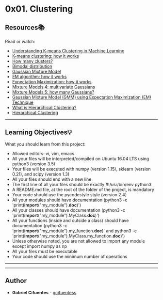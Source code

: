 # 0x01. Clustering

## Resources:books:
Read or watch:
* [Understanding K-means Clustering in Machine Learning](https://intranet.hbtn.io/rltoken/HoZhBWwZ7tGTprMRlFGHwQ)
* [K-means clustering: how it works](https://intranet.hbtn.io/rltoken/jyj5XChYSaGnpPWXbP5BvA)
* [How many clusters?](https://intranet.hbtn.io/rltoken/K4yFQK_ypP-sIhRqs5GgpA)
* [Bimodal distribution](https://intranet.hbtn.io/rltoken/xdRR6EPcgs39Ekch4Yo0Eg)
* [Gaussian Mixture Model](https://intranet.hbtn.io/rltoken/6PHL-IDoNIDPvo5OPxwdAQ)
* [EM algorithm: how it works](https://intranet.hbtn.io/rltoken/0vAaXc2cqpeiEohhptefrw)
* [Expectation Maximization: how it works](https://intranet.hbtn.io/rltoken/Q-sYG4SabtPPa-t2FhsBmA)
* [Mixture Models 4: multivariate Gaussians](https://intranet.hbtn.io/rltoken/BjYF8O7PJQfT-QrDiE8PZQ)
* [Mixture Models 5: how many Gaussians?](https://intranet.hbtn.io/rltoken/gUI99dIjWP_5hf9uyvSw0w)
* [Gaussian Mixture Model (GMM) using Expectation Maximization (EM) Technique](https://intranet.hbtn.io/rltoken/nx7FAR2K2MXOTnGGW-lJ2A)
* [What is Hierarchical Clustering?](https://intranet.hbtn.io/rltoken/9T90WM5Gc4sq-ErNbu1sjg)
* [Hierarchical Clustering](https://intranet.hbtn.io/rltoken/Zs1Z97A0uhD1CKfhBh9wQA)

---
## Learning Objectives:bulb:
What you should learn from this project:

* Allowed editors: vi, vim, emacs
* All your files will be interpreted/compiled on Ubuntu 16.04 LTS using python3 (version 3.5)
* Your files will be executed with numpy (version 1.15), sklearn (version 0.21), and scipy (version 1.3)
* All your files should end with a new line
* The first line of all your files should be exactly #!/usr/bin/env python3
* A README.md file, at the root of the folder of the project, is mandatory
* Your code should use the pycodestyle style (version 2.4)
* All your modules should have documentation (python3 -c 'print(__import__("my_module").__doc__)')
* All your classes should have documentation (python3 -c 'print(__import__("my_module").MyClass.__doc__)')
* All your functions (inside and outside a class) should have documentation (python3 -c 'print(__import__("my_module").my_function.__doc__)' and python3 -c 'print(__import__("my_module").MyClass.my_function.__doc__)')
* Unless otherwise noted, you are not allowed to import any module except import numpy as np
* All your files must be executable
* Your code should use the minimum number of operations

---
---

## Author
* **Gabriel Cifuentes** - [gcifuentess](https://github.com/gcifuentess)
